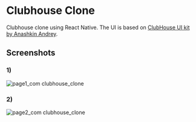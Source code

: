 # Clubhouse Clone
Clubhouse clone using React Native. The UI is based on [ClubHouse UI kit by Anashkin Andrey](https://www.figma.com/community/file/943978304161218300/ClubHouse-UI-kit-(Comunity)).

## Screenshots
### 1)
![page1_com clubhouse_clone](https://user-images.githubusercontent.com/17674038/138339910-3b58a207-fde8-4e47-8d59-c1d0cd617158.jpg)
### 2)
![page2_com clubhouse_clone](https://user-images.githubusercontent.com/17674038/138339916-8bb6e0de-309d-4477-963a-617443754e36.jpg)
